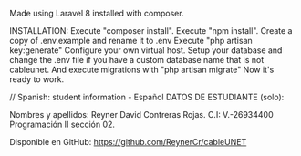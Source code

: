 Made using Laravel 8 installed with composer.

INSTALLATION:
Execute "composer install".
Execute "npm install".
Create a copy of .env.example and rename it to .env
Execute "php artisan key:generate"
Configure your own virtual host.
Setup your database and change the .env file if you have a custom database name that is not cableunet.
And execute migrations with "php artisan migrate"
Now it's ready to work.

// Spanish: student information - Español
DATOS DE ESTUDIANTE (solo):

Nombres y apellidos: Reyner David Contreras Rojas.
C.I: V.-26934400
Programación II sección 02.

Disponible en GitHub: https://github.com/ReynerCr/cableUNET

